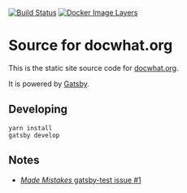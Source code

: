[![Build Status](https://travis-ci.org/docwhat/docwhat.svg?branch=master)](https://travis-ci.org/docwhat/docwhat)
[![Docker Image
Layers](https://images.microbadger.com/badges/image/docwhat/docwhat.svg)](https://microbadger.com/images/docwhat/docwhat)

# Source for docwhat.org

This is the static site source code for
[docwhat.org](https://docwhat.org).

It is powered by [Gatsby](https://gatsbyjs.org).

## Developing

``` console
yarn install
gatsby develop
```

## Notes

- [_Made Mistakes_ gatsby-test issue #1](https://github.com/mmistakes/gatsby-test/issues/1)
